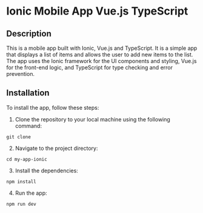 # Ionic Mobile App Vue.js TypeScript 

## Description
This is a mobile app built with Ionic, Vue.js and TypeScript. It is a simple app that displays a list of items and allows the user to add new items to the list. The app uses the Ionic framework for the UI components and styling, Vue.js for the front-end logic, and TypeScript for type checking and error prevention.

## Installation
To install the app, follow these steps:

1. Clone the repository to your local machine using the following command:
```
git clone
```

2. Navigate to the project directory:
```
cd my-app-ionic
```

3. Install the dependencies:
```
npm install
```

4. Run the app:
```
npm run dev
```
